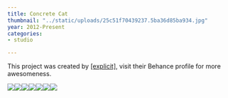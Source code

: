 ```yaml
---
title: Concrete Cat
thumbnail: "../static/uploads/25c51f70439237.5ba36d85ba934.jpg"
year: 2012-Present
categories:
- studio

---
```

This project was created by [[explicit]](https://www.behance.net/explic_it), visit their Behance profile for more awesomeness.

![](/uploads/d1eb3270439237.5ba36d85ba378.jpg)![](/uploads/39fa2c70439237.5ba37480eeb2e.gif)![](/uploads/b2fa9a70439237.5ba36d85b97d2.jpg)![](/uploads/70a95970439237.5ba3cd1d868d1.gif)![](/uploads/05ef7170439237.5bae3c249353c.jpg)![](/uploads/e6509c70439237.5ba51d718b01c.jpg)![](/uploads/4decee70439237.5baced37c49e4.jpg)